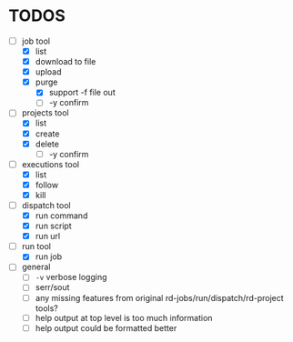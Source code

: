 # TODOS

- [ ] job tool
    - [x] list
    - [x] download to file
    - [x] upload
    - [x] purge
        - [x] support -f file out
        - [ ] -y confirm
- [ ] projects tool
    - [x] list
    - [x] create
    - [x] delete
        - [ ] -y confirm
- [ ] executions tool
    - [x] list
    - [x] follow
    - [x] kill
- [ ] dispatch tool
    - [x] run command
    - [x] run script
    - [x] run url
- [ ] run tool
    - [x] run job
- [ ] general
    - [ ] `-v` verbose logging
    - [ ] serr/sout
    - [ ] any missing features from original rd-jobs/run/dispatch/rd-project tools?
    - [ ] help output at top level is too much information
    - [ ] help output could be formatted better